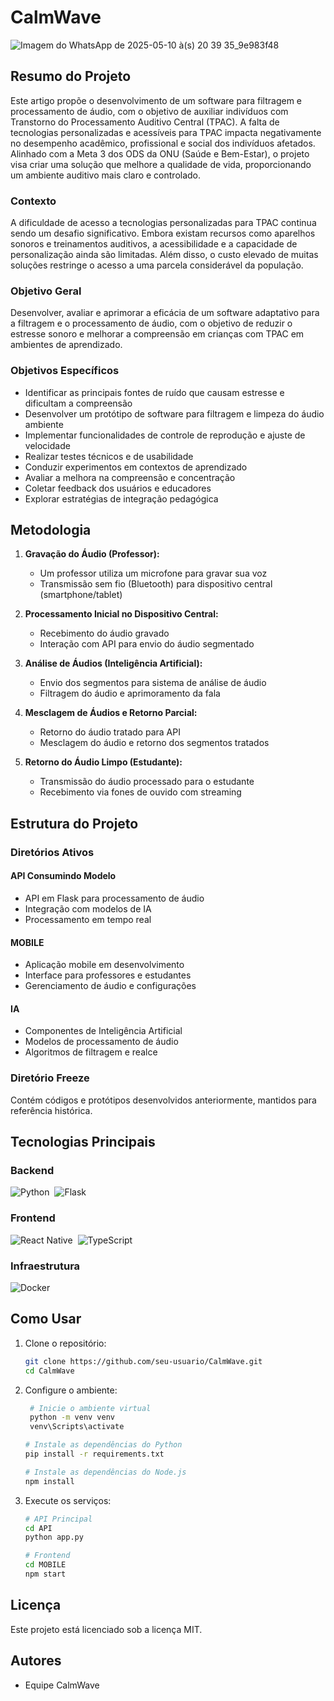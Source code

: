 # CalmWave

![Imagem do WhatsApp de 2025-05-10 à(s) 20 39 35_9e983f48](https://github.com/user-attachments/assets/928bec6a-2edf-4b87-bfaf-b63f32e4fb13)


## Resumo do Projeto
Este artigo propõe o desenvolvimento de um software para filtragem e processamento de áudio, com o objetivo de auxiliar indivíduos com Transtorno do Processamento Auditivo Central (TPAC). A falta de tecnologias personalizadas e acessíveis para TPAC impacta negativamente no desempenho acadêmico, profissional e social dos indivíduos afetados. Alinhado com a Meta 3 dos ODS da ONU (Saúde e Bem-Estar), o projeto visa criar uma solução que melhore a qualidade de vida, proporcionando um ambiente auditivo mais claro e controlado.

### Contexto
A dificuldade de acesso a tecnologias personalizadas para TPAC continua sendo um desafio significativo. Embora existam recursos como aparelhos sonoros e treinamentos auditivos, a acessibilidade e a capacidade de personalização ainda são limitadas. Além disso, o custo elevado de muitas soluções restringe o acesso a uma parcela considerável da população.

### Objetivo Geral
Desenvolver, avaliar e aprimorar a eficácia de um software adaptativo para a filtragem e o processamento de áudio, com o objetivo de reduzir o estresse sonoro e melhorar a compreensão em crianças com TPAC em ambientes de aprendizado.

### Objetivos Específicos
- Identificar as principais fontes de ruído que causam estresse e dificultam a compreensão
- Desenvolver um protótipo de software para filtragem e limpeza do áudio ambiente
- Implementar funcionalidades de controle de reprodução e ajuste de velocidade
- Realizar testes técnicos e de usabilidade
- Conduzir experimentos em contextos de aprendizado
- Avaliar a melhora na compreensão e concentração
- Coletar feedback dos usuários e educadores
- Explorar estratégias de integração pedagógica


## Metodologia
1. **Gravação do Áudio (Professor):**
   - Um professor utiliza um microfone para gravar sua voz
   - Transmissão sem fio (Bluetooth) para dispositivo central (smartphone/tablet)

2. **Processamento Inicial no Dispositivo Central:**
   - Recebimento do áudio gravado
   - Interação com API para envio do áudio segmentado

3. **Análise de Áudios (Inteligência Artificial):**
   - Envio dos segmentos para sistema de análise de áudio
   - Filtragem do áudio e aprimoramento da fala

4. **Mesclagem de Áudios e Retorno Parcial:**
   - Retorno do áudio tratado para API
   - Mesclagem do áudio e retorno dos segmentos tratados

5. **Retorno do Áudio Limpo (Estudante):**
   - Transmissão do áudio processado para o estudante
   - Recebimento via fones de ouvido com streaming

## Estrutura do Projeto

### Diretórios Ativos

#### API Consumindo Modelo
- API em Flask para processamento de áudio
- Integração com modelos de IA
- Processamento em tempo real

#### MOBILE
- Aplicação mobile em desenvolvimento
- Interface para professores e estudantes
- Gerenciamento de áudio e configurações

#### IA
- Componentes de Inteligência Artificial
- Modelos de processamento de áudio
- Algoritmos de filtragem e realce

### Diretório Freeze
Contém códigos e protótipos desenvolvidos anteriormente, mantidos para referência histórica.

## Tecnologias Principais

### Backend
![Python](https://img.shields.io/badge/-Python-0D1117?style=for-the-badge&logo=python&labelColor=0D1117&textColor=0D1117)&nbsp;
![Flask](https://img.shields.io/badge/-Flask-0D1117?style=for-the-badge&logo=flask&labelColor=0D1117&textColor=0D1117)&nbsp;

### Frontend
![React Native](https://img.shields.io/badge/-React%20Native-0D1117?style=for-the-badge&logo=react&labelColor=0D1117&textColor=0D1117)&nbsp;
![TypeScript](https://img.shields.io/badge/-TypeScript-0D1117?style=for-the-badge&logo=typescript&labelColor=0D1117&textColor=0D1117)&nbsp;

### Infraestrutura
![Docker](https://img.shields.io/badge/-Docker-0D1117?style=for-the-badge&logo=docker&labelColor=0D1117&textColor=0D1117)&nbsp;

## Como Usar

1. Clone o repositório:
   ```bash
   git clone https://github.com/seu-usuario/CalmWave.git
   cd CalmWave
   ```

2. Configure o ambiente:
   ```bash
    # Inicie o ambiente virtual
    python -m venv venv
    venv\Scripts\activate

   # Instale as dependências do Python
   pip install -r requirements.txt

   # Instale as dependências do Node.js
   npm install
   ```

3. Execute os serviços:
   ```bash
   # API Principal
   cd API
   python app.py

   # Frontend
   cd MOBILE
   npm start
   ```


## Licença
Este projeto está licenciado sob a licença MIT.

## Autores
- Equipe CalmWave
